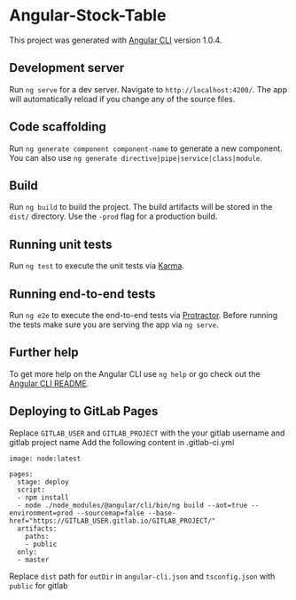 # Angular-Stock-Table

This project was generated with [Angular CLI](https://github.com/angular/angular-cli) version 1.0.4.

## Development server

Run `ng serve` for a dev server. Navigate to `http://localhost:4200/`. The app will automatically reload if you change any of the source files.

## Code scaffolding

Run `ng generate component component-name` to generate a new component. You can also use `ng generate directive|pipe|service|class|module`.

## Build

Run `ng build` to build the project. The build artifacts will be stored in the `dist/` directory. Use the `-prod` flag for a production build.

## Running unit tests

Run `ng test` to execute the unit tests via [Karma](https://karma-runner.github.io).

## Running end-to-end tests

Run `ng e2e` to execute the end-to-end tests via [Protractor](http://www.protractortest.org/).
Before running the tests make sure you are serving the app via `ng serve`.

## Further help

To get more help on the Angular CLI use `ng help` or go check out the [Angular CLI README](https://github.com/angular/angular-cli/blob/master/README.md).

## Deploying to GitLab Pages
Replace `GITLAB_USER` and `GITLAB_PROJECT` with the your gitlab username and gitlab project name
Add the following content in .gitlab-ci.yml
```
image: node:latest

pages:
  stage: deploy
  script:
  - npm install
  - node ./node_modules/@angular/cli/bin/ng build --aot=true --environment=prod --sourcemap=false --base-href="https://GITLAB_USER.gitlab.io/GITLAB_PROJECT/"
  artifacts:
    paths:
    - public
  only:
  - master
```

Replace `dist` path for `outDir` in `angular-cli.json` and `tsconfig.json` with `public` for gitlab
